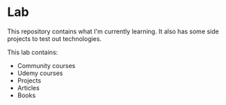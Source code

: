 # Lab

This repository contains what I'm currently learning.
It also has some side projects to test out technologies. 

This lab contains:
- Community courses
- Udemy courses
- Projects
- Articles
- Books
